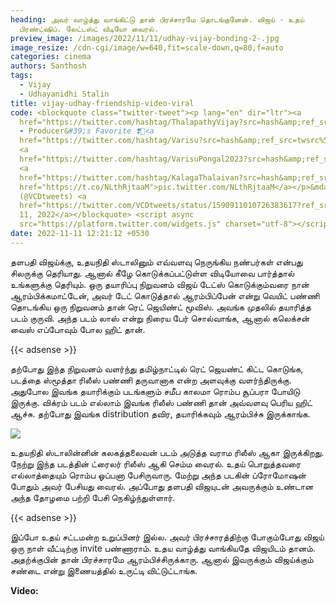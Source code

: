 ```yaml
---
heading: அவர் வாழ்த்து வாங்கிட்டு தான் பிரச்சாரமே தொடங்குனேன். விஜய் - உதய்
  பிரண்ட்ஷிப். லேட்டஸ்ட் வீடியோ வைரல்.
preview_image: /images/2022/11/11/udhay-vijay-bonding-2-.jpg
image_resize: /cdn-cgi/image/w=640,fit=scale-down,q=80,f=auto
categories: cinema
authors: Santhosh
tags:
  - Vijay
  - Udhayanidhi Stalin
title: vijay-udhay-friendship-video-viral
code: <blockquote class="twitter-tweet"><p lang="en" dir="ltr"><a
  href="https://twitter.com/hashtag/ThalapathyVijay?src=hash&amp;ref_src=twsrc%5Etfw">#ThalapathyVijay</a>
  - Producer&#39;s Favorite ❣️💯<a
  href="https://twitter.com/hashtag/Varisu?src=hash&amp;ref_src=twsrc%5Etfw">#Varisu</a>
  <a
  href="https://twitter.com/hashtag/VarisuPongal2023?src=hash&amp;ref_src=twsrc%5Etfw">#VarisuPongal2023</a>
  <a
  href="https://twitter.com/hashtag/KalagaThalaivan?src=hash&amp;ref_src=twsrc%5Etfw">#KalagaThalaivan</a><a
  href="https://t.co/NLthRjtaaM">pic.twitter.com/NLthRjtaaM</a></p>&mdash; VCD
  (@VCDtweets) <a
  href="https://twitter.com/VCDtweets/status/1590911010726383617?ref_src=twsrc%5Etfw">November
  11, 2022</a></blockquote> <script async
  src="https://platform.twitter.com/widgets.js" charset="utf-8"></script>
date: 2022-11-11 12:21:12 +0530
---
```

தளபதி விஜய்க்கு, உதயநிதி ஸ்டாலினும் எவ்வளவு நெருங்கிய நண்பர்கள் என்பது சிலருக்கு தெரியாது. ஆனால் கீழே கொடுக்கப்பட்டுள்ள விடியோவை பார்த்தால் உங்களுக்கு தெரியும். ஒரு தயாரிப்பு நிறுவனம் விஜய் டேட்ஸ் கொடுக்கும்வரை நான் ஆரம்பிக்கமாட்டேன், அவர் டேட் கொடுத்தால் ஆரம்பிப்பேன் என்று வெயிட் பண்ணி தொடங்கிய ஒரு நிறுவனம் தான் ரெட் ஜெயிண்ட் மூவிஸ். அவங்க முதலில் தயாரித்த படம் குருவி. அந்த படம் லாஸ் என்று நிரைய பேர் சொல்வாங்க, ஆனால் கலெக்சன் வைஸ் எப்போவும் போல ஹிட் தான்.

{{< adsense >}}

தற்போது இந்த நிறுவனம் வளர்ந்து தமிழ்நாட்டில் ரெட் ஜெயண்ட் கிட்ட கொடுங்க, படத்தை ஸ்மூத்தா ரிலீஸ் பண்ணி தருவானாக என்ற அளவுக்கு வளர்ந்திருக்கு. அதுபோல இவங்க தயாரிக்கும் படங்களும் சமீப காலமா ரொம்ப சூப்பரா போயிடு இருக்கு. விக்ரம் படம் எல்லாம் இவங்க ரிலீஸ் பண்ணி தான் அவ்வளவு பெரிய ஹிட் ஆச்சு. தற்போது இவங்க distribution தவிர, தயாரிக்கவும் ஆரம்பிச்சு இருக்காங்க.

![](/images/2022/11/11/udhay-vijay-bonding-1-.jpg)

உதயநிதி ஸ்டாலின்னின் கலகத்தலைவன் படம் அடுத்த வராம ரிலீஸ் ஆகா இருக்கிறது. நேற்று இந்த படத்தின் ட்ரைலர் ரிலீஸ் ஆகி செம்ம வைரல். உதய் பொறுத்தவரை எல்லாத்தையும் ரொம்ப ஓப்பனா பேசிருவாரு. மேற்று அந்த படகின் ப்ரோமோஷன் போதும் அவர் பேசியது வைரல். அப்போது தளபதி விஜயுடன் அவருக்கும் உண்டான அந்த தோழமை பற்றி பேசி நெகிழ்ந்துள்ளார்.

{{< adsense >}}

இப்போ உதய் சட்டமன்ற உறுப்பினர் இல்ல. அவர் பிரச்சாரத்திற்கு போகும்போது விஜய் ஒரு நாள் வீட்டிற்கு invite பண்ணாராம். உதய வாழ்த்து வாங்கியதே விஜயிடம் தானம். அதற்க்குபின் தான் பிரச்சாரமே ஆரம்பிச்சிருக்காரு. ஆனால் இவருக்கும் விஜய்க்கும் சண்டை என்று இணையத்தில் உருட்டி விட்டுட்டாங்க.

**V﻿ideo:**